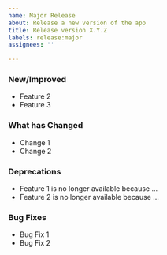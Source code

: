 ```yaml
---
name: Major Release
about: Release a new version of the app
title: Release version X.Y.Z
labels: release:major
assignees: ''

---
```


### New/Improved
- Feature 2
- Feature 3

### What has Changed
- Change 1
- Change 2

### Deprecations
- Feature 1 is no longer available because ...
- Feature 2 is no longer available because ...

### Bug Fixes
- Bug Fix 1
- Bug Fix 2